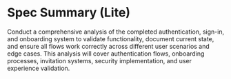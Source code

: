 # Spec Summary (Lite)

Conduct a comprehensive analysis of the completed authentication, sign-in, and onboarding system to validate functionality, document current state, and ensure all flows work correctly across different user scenarios and edge cases. This analysis will cover authentication flows, onboarding processes, invitation systems, security implementation, and user experience validation.